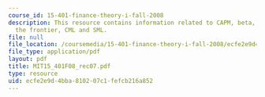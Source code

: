 ```yaml
---
course_id: 15-401-finance-theory-i-fall-2008
description: This resource contains information related to CAPM, beta, SML, alpha,
  the frontier, CML and SML.
file: null
file_location: /coursemedia/15-401-finance-theory-i-fall-2008/ecfe2e9d4bba810207c1fefcb216a852_MIT15_401F08_rec07.pdf
file_type: application/pdf
layout: pdf
title: MIT15_401F08_rec07.pdf
type: resource
uid: ecfe2e9d-4bba-8102-07c1-fefcb216a852
---
```

